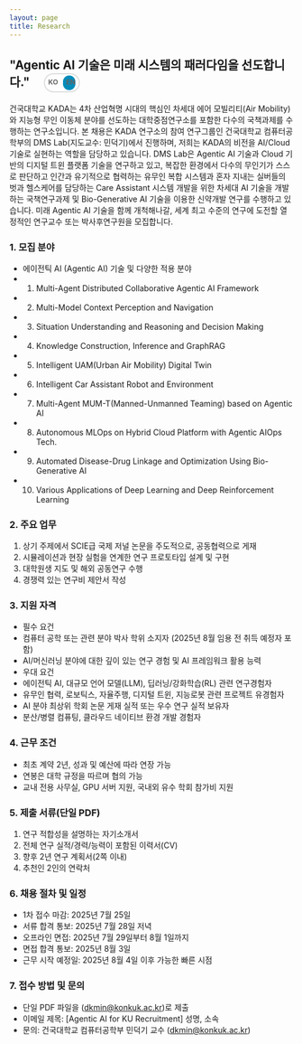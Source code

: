 ```yaml
---
layout: page
title: Research
---
```


## "Agentic AI 기술은 미래 시스템의 패러다임을 선도합니다." <div class="switch"><input id="langToggle" class="check-toggle check-toggle-round-flat" type="checkbox" checked><label for="langToggle"></label><span class="on">EN</span><span class="off">KO</span></div>

<style>
.switch {
  position: relative;
  display: inline-block;
  margin-left: 20px;
  vertical-align: middle;
}

.check-toggle {
  position: absolute;
  margin-left: -9999px;
  visibility: hidden;
}

.check-toggle + label {
  display: block;
  position: relative;
  cursor: pointer;
  outline: none;
  user-select: none;
}

.check-toggle-round-flat + label {
  padding: 2px;
  width: 60px;
  height: 30px;
  background-color: #dddddd;
  border-radius: 20px;
}

.check-toggle-round-flat + label:before,
.check-toggle-round-flat + label:after {
  display: block;
  position: absolute;
  content: "";
}

.check-toggle-round-flat + label:before {
  top: 2px;
  left: 2px;
  bottom: 2px;
  right: 2px;
  background-color: #fff;
  border-radius: 20px;
  transition: background 0.4s;
}

.check-toggle-round-flat + label:after {
  top: 4px;
  left: 4px;
  bottom: 4px;
  width: 22px;
  background-color: #dddddd;
  border-radius: 52px;
  transition: margin 0.4s, background 0.4s;
}

.check-toggle-round-flat:checked + label:after {
  margin-left: 30px;
  background-color: #008CBA;
}

.switch .on,
.switch .off {
  position: absolute;
  top: 8px;
  font-size: 12px;
  font-weight: bold;
  color: #666;
}

.switch .on {
  right: 8px;
}

.switch .off {
  left: 8px;
}
</style>

<script>
document.addEventListener('DOMContentLoaded', function() {
  const toggle = document.getElementById('langToggle');
  const currentPath = window.location.pathname;
  
  // 현재 페이지가 한국어 버전인지 확인
  if (currentPath.includes('index_ko')) {
    toggle.checked = true;
  }
  
  toggle.addEventListener('change', function() {
    if (this.checked) {
      // 한국어로 전환
      if (currentPath.includes('index.md') || currentPath.endsWith('/recruit/')) {
        window.location.href = currentPath.replace(/\/$/, '') + '/index_ko/';
      } else if (currentPath.includes('index.html')) {
        window.location.href = currentPath.replace('index.html', 'index_ko');
      }
    } else {
      // 영어로 전환
      if (currentPath.includes('index_ko.md')) {
        window.location.href = currentPath.replace('index_ko', 'index');
      }
    }
  });
});
</script>
건국대학교 KADA는 4차 산업혁명 시대의 핵심인 차세대 에어 모빌리티(Air Mobility)와 지능형 무인 이동체 분야를 선도하는 대학중점연구소를 포함한 다수의 국책과제를 수행하는 연구소입니다. 
본 채용은 KADA 연구소의 참여 연구그룹인 건국대학교 컴퓨터공학부의 DMS Lab(지도교수: 민덕기)에서 진행하며, 저희는 KADA의 비전을 AI/Cloud 기술로 실현하는 역할을 담당하고 있습니다. DMS Lab은 Agentic AI 기술과 Cloud 기반의 디지털 트윈 플랫폼 기술을 연구하고 있고, 복잡한 환경에서 다수의 무인기가 스스로 판단하고 인간과 유기적으로 협력하는 유무인 복합 시스템과 혼자 지내는 실버들의 벗과 헬스케어를 담당하는 Care Assistant 시스템 개발을 위한 차세대 AI 기술을 개발하는 국책연구과제 및 Bio-Generative AI 기술을 이용한 신약개발 연구를 수행하고 있습니다.
미래 Agentic AI 기술을 함께 개척해나갈, 세계 최고 수준의 연구에 도전할 열정적인 연구교수 또는 박사후연구원을 모집합니다.

### 1. 모집 분야
- 에이전틱 AI (Agentic AI) 기술 및 다양한 적용 분야
- 1. Multi-Agent Distributed Collaborative Agentic AI Framework
- 2. Multi-Model Context Perception and Navigation
- 3. Situation Understanding and Reasoning and Decision Making
- 4. Knowledge Construction, Inference and GraphRAG
- 5. Intelligent UAM(Urban Air Mobility) Digital Twin 
- 6. Intelligent Car Assistant Robot and Environment
- 7. Multi-Agent MUM-T(Manned-Unmanned Teaming) based on Agentic AI
- 8. Autonomous MLOps on Hybrid Cloud Platform with Agentic AIOps Tech.
- 9. Automated Disease-Drug Linkage and Optimization Using Bio-Generative AI
- 10. Various Applications of Deep Learning and Deep Reinforcement Learning

### 2. 주요 업무
1. 상기 주제에서 SCIE급 국제 저널 논문을 주도적으로, 공동협력으로 게재
2. 시뮬레이션과 현장 실험을 연계한 연구 프로토타입 설계 및 구현
3. 대학원생 지도 및 해외 공동연구 수행
4. 경쟁력 있는 연구비 제안서 작성

### 3. 지원 자격
- 필수 요건
- 컴퓨터 공학 또는 관련 분야 박사 학위 소지자 (2025년 8월 임용 전 취득 예정자 포함)
- AI/머신러닝 분야에 대한 깊이 있는 연구 경험 및 AI 프레임워크 활용 능력
- 우대 요건
- 에이전틱 AI, 대규모 언어 모델(LLM), 딥러닝/강화학습(RL) 관련 연구경험자
- 유무인 협력, 로보틱스, 자율주행, 디지털 트윈, 지능로봇 관련 프로젝트 유경험자
- AI 분야 최상위 학회 논문 게재 실적 또는 우수 연구 실적 보유자
- 분산/병렬 컴퓨팅, 클라우드 네이티브 환경 개발 경험자

### 4. 근무 조건
- 최초 계약 2년, 성과 및 예산에 따라 연장 가능
- 연봉은 대학 규정을 따르며 협의 가능
- 교내 전용 사무실, GPU 서버 지원, 국내외 유수 학회 참가비 지원

### 5. 제출 서류(단일 PDF)
1. 연구 적합성을 설명하는 자기소개서
2. 전체 연구 실적/경력/능력이 포함된 이력서(CV)
3. 향후 2년 연구 계획서(2쪽 이내)
4. 추천인 2인의 연락처

### 6. 채용 절차 및 일정
- 1차 접수 마감: 2025년 7월 25일 
- 서류 합격 통보: 2025년 7월 28일 저녁
- 오프라인 면접: 2025년 7월 29일부터 8월 1일까지
- 면접 합격 통보: 2025년 8월 3일
- 근무 시작 예정일: 2025년 8월 4일 이후 가능한 빠른 시점

### 7. 접수 방법 및 문의
- 단일 PDF 파일을 (dkmin@konkuk.ac.kr)로 제출
- 이메일 제목: \[Agentic AI for KU Recruitment] 성명, 소속
- 문의: 건국대학교 컴퓨터공학부 민덕기 교수 (dkmin@konkuk.ac.kr)